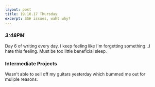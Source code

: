 ```yaml
---
layout: post
title: 19.10.17 Thursday
excerpt: SSH issues, waht why?
---
```


### *3:48PM*
Day 6 of writing every day. I keep feeling like I'm forgetting something...I hate this feeling. Must be too little beneficial sleep.

### Intermediate Projects

Wasn't able to sell off my guitars yesterday which bummed me out for muliple reasons.